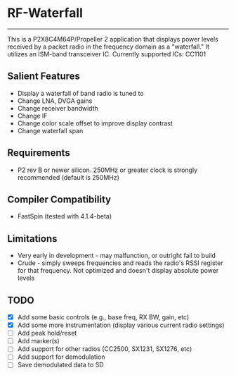 # RF-Waterfall
--------------

This is a P2X8C4M64P/Propeller 2 application that displays power levels received by a packet radio in the frequency domain as a "waterfall." It utilizes an ISM-band transceiver IC. Currently supported ICs: CC1101

## Salient Features

* Display a waterfall of band radio is tuned to
* Change LNA, DVGA gains
* Change receiver bandwidth
* Change IF
* Change color scale offset to improve display contrast
* Change waterfall span

## Requirements

* P2 rev B or newer silicon. 250MHz or greater clock is strongly recommended (default is 250MHz)

## Compiler Compatibility

* FastSpin (tested with 4.1.4-beta)

## Limitations

* Very early in development - may malfunction, or outright fail to build
* Crude - simply sweeps frequencies and reads the radio's RSSI register for that frequency. Not optimized and doesn't display absolute power levels

## TODO

- [x] Add some basic controls (e.g., base freq, RX BW, gain, etc)
- [x] Add some more instrumentation (display various current radio settings)
- [ ] Add peak hold/reset
- [ ] Add marker(s)
- [ ] Add support for other radios (CC2500, SX1231, SX1276, etc)
- [ ] Add support for demodulation
- [ ] Save demodulated data to SD

